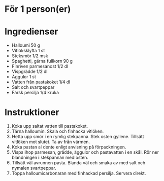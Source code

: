 # För 1 person(er)
# Ingredienser
- Halloumi 50 g
- Vitlöksklyfta 1 st
- Steksmör 1/2 msk
- Spaghetti, gärna fullkorn 90 g
- Finriven parmesanost 1/2 dl
- Vispgrädde 1/2 dl
- Äggulor 1 st
- Vatten från pastakoket 1/4 dl
- Salt och svartpeppar
- Färsk persilja 1/4 kruka
# Instruktioner
1. Koka upp saltat vatten till pastakoket.
2. Tärna halloumin. Skala och finhacka vitlöken.
3. Hetta upp smör i en rymlig stekpanna. Stek osten gyllene. Tillsätt vitlöken mot slutet. Ta av från värmen.
4. Koka pastan al dente enligt anvisning på förpackningen.
5. Vispa ihop parmesan, grädde, äggulor och pastavatten i en skål. Rör ner blandningen i stekpannan med osten.
6. Tillsätt väl avrunnen pasta. Blanda väl och smaka av med salt och nymalen svartpeppar.
7. Toppa halloumicarbonaran med finhackad persilja. Servera direkt.
